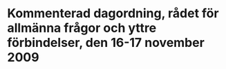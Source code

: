 # Kommenterad dagordning, rådet för allmänna frågor och yttre förbindelser, den 16-17 november 2009


